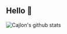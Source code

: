 ## Hello 👋
![Cajlon's github stats](https://github-readme-stats.vercel.app/api?username=cajlonbatista&show_icons=true&theme=vue)

